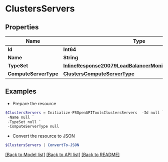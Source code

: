 # ClustersServers
## Properties

Name | Type | Description | Notes
------------ | ------------- | ------------- | -------------
**Id** | **Int64** |  | [optional] 
**Name** | **String** |  | [optional] 
**TypeSet** | [**InlineResponse20079LoadBalancerMonitorLoadBalancerType**](InlineResponse20079LoadBalancerMonitorLoadBalancerType.md) |  | [optional] 
**ComputeServerType** | [**ClustersComputeServerType**](ClustersComputeServerType.md) |  | [optional] 

## Examples

- Prepare the resource
```powershell
$ClustersServers = Initialize-PSOpenAPIToolsClustersServers  -Id null `
 -Name null `
 -TypeSet null `
 -ComputeServerType null
```

- Convert the resource to JSON
```powershell
$ClustersServers | ConvertTo-JSON
```

[[Back to Model list]](../README.md#documentation-for-models) [[Back to API list]](../README.md#documentation-for-api-endpoints) [[Back to README]](../README.md)

